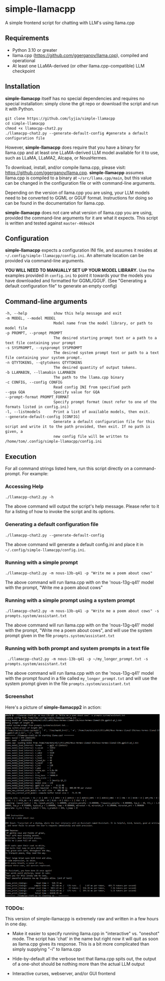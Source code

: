 # simple-llamacpp

A simple frontend script for chatting with LLM's using llama.cpp

## Requirements

* Python 3.10 or greater
* llama.cpp (https://github.com/ggerganov/llama.cpp), compiled and operational
* At least one LLaMA-derived (or other llama.cpp-compatible) LLM checkpoint

## Installation

**simple-llamacpp** itself has no special dependencies and requires no special installation: simply clone the git repo or download the script and run it with Python.

    git clone https://github.com/lyjia/simple-llamacpp
    cd simple-llamacpp
    chmod +x llamacpp-chat2.py
    ./llamacpp-chat2.py --generate-default-config #generate a default configuration file

However, **simple-llamacpp** does require that you have a binary for llama.cpp and at least one LLaMA-derived LLM model available for it to use, such as LLaMA, LLaMA2, Alcapa, or NousHermes.

To download, install, and/or compile llama.cpp, please visit: https://github.com/ggerganov/llama.cpp. **simple-llamacpp** assumes llama.cpp is compiled to a binary at `~/src/llama.cpp/main`, but this value can be changed in the configuration file or with command-line arguments. 

Depending on the version of llama.cpp you are using, your LLM models need to be converted to GGML or GGUF format. Instructions for doing so can be found in the documentation for llama.cpp.

**simple-llamacpp** does not care what version of llama.cpp you are using, provided the command-line arguments for it are what it expects. This script is written and tested against `master-468ea24`

## Configuration

**simple-llamacpp** expects a configuration INI file, and assumes it resides at `~/.config/simple-llamacpp/config.ini`. An alternate location can be provided via command-line arguments.

**YOU WILL NEED TO MANUALLY SET UP YOUR MODEL LIBRARY.** Use the examples provided in `config.ini` to point it towards your the models you have downloaded and formatted for GGML/GGUF. (See "Generating a default configuration file" to generate an empty config) 

## Command-line arguments
    
    -h, --help            show this help message and exit
    -m MODEL, --model MODEL
                          Model name from the model library, or path to model file
    -p PROMPT, --prompt PROMPT
                          The desired starting prompt text or a path to a text file containing your prompt
    -s SYSPROMPT, --sysprompt SYSPROMPT
                          The desired system prompt text or path to a text file containing your system prompt.
    -n QTYTOKENS, --qtytokens QTYTOKENS
                          The desired quantity of output tokens.
    -b LLAMABIN, --llamabin LLAMABIN
                          The path to the llama.cpp binary
    -c CONFIG, --config CONFIG
                          Read config INI from specified path
    --gqa GQA             Specify value for GQA
    --prompt-format PROMPT_FORMAT
                          Specify prompt format (must refer to one of the formats listed in config.ini)
    -l, --listmodels      Print a list of available models, then exit.
    --generate-default-config [CONFIG]
                          Generate a default configuration file for this script and write it to the path provided, then exit. If no path is given, a
                          new config file will be written to /home/tom/.config/simple-llamacpp/config.ini

## Execution

For all command strings listed here, run this script directly on a command-prompt. For example:

### Accessing Help

    ./llamacpp-chat2.py -h

The above command will output the script's help message. Please refer to it for a listing of how to invoke the script and its options.

### Generating a default configuration file

    ./llamacpp-chat2.py --generate-default-config

The above command will generate a default config.ini and place it in `~/.config/simple-llamacpp/config.ini`.

### Running with a simple prompt

    ./llamacpp-chat2.py -m nous-13b-q41 -p "Write me a poem about cows"

The above command will run llama.cpp with on the 'nous-13g-q41' model with the prompt, "Write me a poem about cows"

### Running with a simple prompt using a system prompt

    ./llamacpp-chat2.py -m nous-13b-q41 -p "Write me a poem about cows" -s prompts.system/assistant.txt

The above command will run llama.cpp with on the 'nous-13g-q41' model with the prompt, "Write me a poem about cows", and will use the system prompt given in the file `prompts.system/assistant.txt`

### Running with both prompt and system prompts in a text file

     ./llamacpp-chat2.py -m nous-13b-q41 -p ~/my_longer_prompt.txt -s prompts.system/assistant.txt 

The above command will run llama.cpp with on the 'nous-13g-q41' model with the prompt found in a file called `my_longer_prompt.txt` and will use the system prompt given in the file `prompts.system/assistant.txt`

### Screenshot

Here's a picture of **simple-llamacpp2** in action:

![A screenshot showing this code in action](https://github.com/lyjia/simple-llamacpp/blob/master/doc/screenshot.png?raw=true "A screenshot")

### TODOs:

This version of simple-llamacpp is extremely raw and written in a few hours in one day.

* Make it easier to specify running llama.cpp in "interactive" vs. "oneshot" mode. The script has 'chat' in the name but right now it will quit as soon as llama.cpp gives its response. This is a bit more complicated than simply supplying "-i" to llama.cpp

* Hide-by-default all the verbose text that llama.cpp spits out, the output of a one-shot should be nothing more than the actual LLM output

* Interactive curses, webserver, and/or GUI frontend 